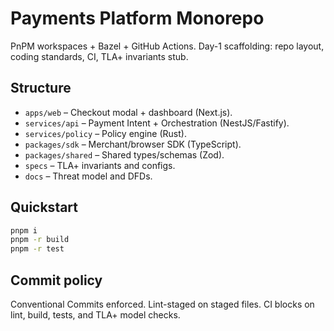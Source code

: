 # Payments Platform Monorepo

PnPM workspaces + Bazel + GitHub Actions. Day-1 scaffolding: repo layout, coding standards, CI, TLA+ invariants stub.

## Structure
- `apps/web` – Checkout modal + dashboard (Next.js).
- `services/api` – Payment Intent + Orchestration (NestJS/Fastify).
- `services/policy` – Policy engine (Rust).
- `packages/sdk` – Merchant/browser SDK (TypeScript).
- `packages/shared` – Shared types/schemas (Zod).
- `specs` – TLA+ invariants and configs.
- `docs` – Threat model and DFDs.

## Quickstart
```bash
pnpm i
pnpm -r build
pnpm -r test
```

## Commit policy
Conventional Commits enforced. Lint-staged on staged files. CI blocks on lint, build, tests, and TLA+ model checks.
